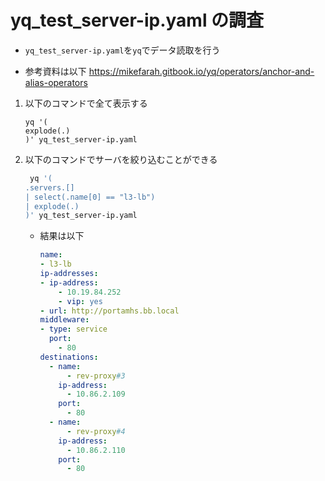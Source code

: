 # yq_test_server-ip.yaml の調査

- ``yq_test_server-ip.yaml``を``yq``でデータ読取を行う

- 参考資料は以下
https://mikefarah.gitbook.io/yq/operators/anchor-and-alias-operators

1. 以下のコマンドで全て表示する
    ```
    yq '(
    explode(.)
    )' yq_test_server-ip.yaml
    ```
    
1. 以下のコマンドでサーバを絞り込むことができる    
    
    ```bash
     yq '(
    .servers.[] 
    | select(.name[0] == "l3-lb")
    | explode(.)
    )' yq_test_server-ip.yaml
    ```    
    - 結果は以下
        ```yaml
        name:
        - l3-lb
        ip-addresses:
        - ip-address:
            - 10.19.84.252
            - vip: yes
        - url: http://portamhs.bb.local
        middleware:
        - type: service
          port:
            - 80
        destinations:
          - name:
              - rev-proxy#3
            ip-address:
              - 10.86.2.109
            port:
              - 80
          - name:
              - rev-proxy#4
            ip-address:
              - 10.86.2.110
            port:
              - 80        
        ```
